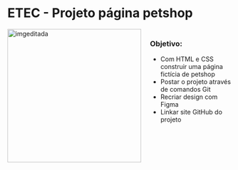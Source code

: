 # ETEC - Projeto página petshop 

<div style="display: flex; justify-content: space-between; align-items: flex-start; gap: 20px;">
  
  <div>
    <img src="https://st3.depositphotos.com/5482604/12908/i/950/depositphotos_129088438-stock-photo-cat-in-towel-with-sponge.jpg" alt="imgeditada" width="300"> 
    </div>
  
  <div>
    <h3>Objetivo:</h3> 
    <ul>
      <li>Com HTML e CSS construir uma página fictícia de petshop</li>
      <li>Postar o projeto através de comandos Git</li>
      <li>Recriar design com Figma</li>
      <li>Linkar site GitHub do projeto</li>
    </ul>
  </div>

</div>
